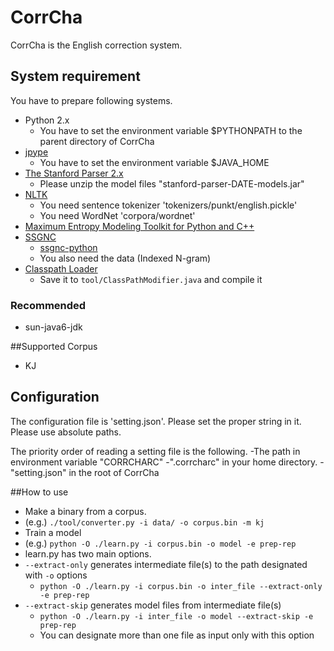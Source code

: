 # CorrCha

CorrCha is the English correction system.



## System requirement

You have to prepare following systems.

* Python 2.x
    * You have to set the environment variable $PYTHONPATH to the parent directory of CorrCha
* [jpype](http://jpype.sourceforge.net/)
    * You have to set the environment variable $JAVA_HOME
* [The Stanford Parser 2.x](http://nlp.stanford.edu/software/lex-parser.shtml)
    * Please unzip the model files "stanford-parser-DATE-models.jar"
* [NLTK](http://www.nltk.org/)
    * You need sentence tokenizer 'tokenizers/punkt/english.pickle'
    * You need WordNet 'corpora/wordnet'
* [Maximum Entropy Modeling Toolkit for Python and C++](https://github.com/lzhang10/maxent)
* [SSGNC](http://code.google.com/p/ssgnc/)
    * [ssgnc-python](https://github.com/shirayu/ssgnc-python)
    * You also need the data (Indexed N-gram)
* [Classpath Loader](http://blog.daisukeyamashita.com/post/207.html)
    * Save it to ``tool/ClassPathModifier.java`` and compile it


### Recommended
* sun-java6-jdk


##Supported Corpus
* KJ

## Configuration

The configuration file is 'setting.json'.
Please set the proper string in it.
Please use absolute paths.

The priority order of reading a setting file is the following.
-The path in environment variable "CORRCHARC"
-".corrcharc" in your home directory.
-"setting.json" in the root of CorrCha

##How to use
* Make a binary from a corpus.
 * (e.g.) ` ./tool/converter.py -i data/ -o corpus.bin -m kj `
* Train a model
 * (e.g.) `python -O ./learn.py -i corpus.bin -o model -e prep-rep`
 * learn.py has two main options.
 * `--extract-only` generates intermediate file(s) to the path designated with `-o` options
     *  `python -O ./learn.py -i corpus.bin -o inter_file --extract-only -e prep-rep`
 * `--extract-skip` generates model files from intermediate file(s)
     *  `python -O ./learn.py -i inter_file -o model --extract-skip -e prep-rep`
     * You can designate more than one file as input only with this option

